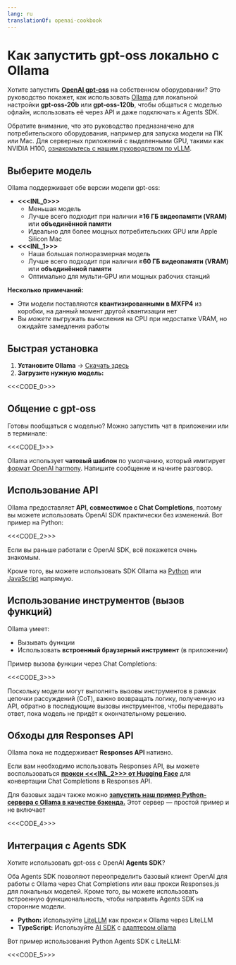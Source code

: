 ```yaml
---
lang: ru
translationOf: openai-cookbook
---
```


# Как запустить gpt-oss локально с Ollama

Хотите запустить [**OpenAI gpt-oss**](https://openai.com/open-models) на собственном оборудовании? Это руководство покажет, как использовать [Ollama](https://ollama.ai) для локальной настройки **gpt-oss-20b** или **gpt-oss-120b**, чтобы общаться с моделью офлайн, использовать её через API и даже подключать к Agents SDK.

Обратите внимание, что это руководство предназначено для потребительского оборудования, например для запуска модели на ПК или Mac. Для серверных приложений с выделенными GPU, такими как NVIDIA H100, [ознакомьтесь с нашим руководством по vLLM](https://cookbook.openai.com/articles/gpt-oss/run-vllm).

## Выберите модель

Ollama поддерживает обе версии модели gpt-oss:

- **&lt;&lt;&lt;INL_0>>>**
  - Меньшая модель
  - Лучше всего подходит при наличии **≥16 ГБ видеопамяти (VRAM)** или **объединённой памяти**
  - Идеально для более мощных потребительских GPU или Apple Silicon Mac
- **&lt;&lt;&lt;INL_1>>>**
  - Наша большая полноразмерная модель
  - Лучше всего подходит при наличии **≥60 ГБ видеопамяти (VRAM)** или **объединённой памяти**
  - Оптимально для мульти-GPU или мощных рабочих станций

**Несколько примечаний:**

- Эти модели поставляются **квантизированными в MXFP4** из коробки, на данный момент другой квантизации нет
- Вы _можете_ выгружать вычисления на CPU при недостатке VRAM, но ожидайте замедления работы

## Быстрая установка

1. **Установите Ollama** → [Скачать здесь](https://ollama.com/download)
2. **Загрузите нужную модель:**

&lt;&lt;&lt;CODE_0>>>

## Общение с gpt-oss

Готовы пообщаться с моделью? Можно запустить чат в приложении или в терминале:

&lt;&lt;&lt;CODE_1>>>

Ollama использует **чатовый шаблон** по умолчанию, который имитирует [формат OpenAI harmony](https://cookbook.openai.com/articles/openai-harmony). Напишите сообщение и начните разговор.

## Использование API

Ollama предоставляет **API, совместимое с Chat Completions**, поэтому вы можете использовать OpenAI SDK практически без изменений. Вот пример на Python:

&lt;&lt;&lt;CODE_2>>>

Если вы раньше работали с OpenAI SDK, всё покажется очень знакомым.

Кроме того, вы можете использовать SDK Ollama на [Python](https://github.com/ollama/ollama-python) или [JavaScript](https://github.com/ollama/ollama-js) напрямую.

## Использование инструментов (вызов функций)

Ollama умеет:

- Вызывать функции
- Использовать **встроенный браузерный инструмент** (в приложении)

Пример вызова функции через Chat Completions:

&lt;&lt;&lt;CODE_3>>>

Поскольку модели могут выполнять вызовы инструментов в рамках цепочки рассуждений (CoT), важно возвращать логику, полученную из API, обратно в последующие вызовы инструментов, чтобы передавать ответ, пока модель не придёт к окончательному решению.

## Обходы для Responses API

Ollama пока не поддерживает **Responses API** нативно.

Если вам необходимо использовать Responses API, вы можете воспользоваться [**прокси &lt;&lt;&lt;INL_2>>> от Hugging Face**](https://github.com/huggingface/responses.js) для конвертации Chat Completions в Responses API.

Для базовых задач также можно [**запустить наш пример Python-сервера с Ollama в качестве бэкенда.**](https://github.com/openai/gpt-oss?tab=readme-ov-file#responses-api) Этот сервер — простой пример и не включает

&lt;&lt;&lt;CODE_4>>>

## Интеграция с Agents SDK

Хотите использовать gpt-oss с OpenAI **Agents SDK**?

Оба Agents SDK позволяют переопределить базовый клиент OpenAI для работы с Ollama через Chat Completions или ваш прокси Responses.js для локальных моделей. Кроме того, вы можете использовать встроенную функциональность, чтобы направить Agents SDK на сторонние модели.

- **Python:** Используйте [LiteLLM](https://openai.github.io/openai-agents-python/models/litellm/) как прокси к Ollama через LiteLLM
- **TypeScript:** Используйте [AI SDK](https://openai.github.io/openai-agents-js/extensions/ai-sdk/) с [адаптером ollama](https://ai-sdk.dev/providers/community-providers/ollama)

Вот пример использования Python Agents SDK с LiteLLM:

&lt;&lt;&lt;CODE_5>>>